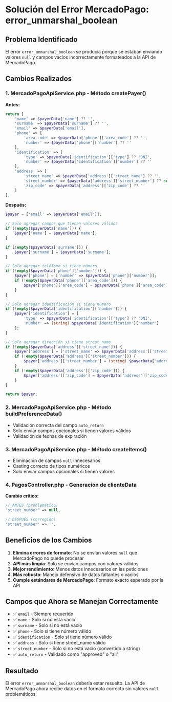 # Solución del Error MercadoPago: error_unmarshal_boolean

## Problema Identificado
El error `error_unmarshal_boolean` se producía porque se estaban enviando valores `null` y campos vacíos incorrectamente formateados a la API de MercadoPago.

## Cambios Realizados

### 1. MercadoPagoApiService.php - Método createPayer()
**Antes:**
```php
return [
    'name' => $payerData['name'] ?? '',
    'surname' => $payerData['surname'] ?? '',
    'email' => $payerData['email'],
    'phone' => [
        'area_code' => $payerData['phone']['area_code'] ?? '',
        'number' => $payerData['phone']['number'] ?? ''
    ],
    'identification' => [
        'type' => $payerData['identification']['type'] ?? 'DNI',
        'number' => $payerData['identification']['number'] ?? ''
    ],
    'address' => [
        'street_name' => $payerData['address']['street_name'] ?? '',
        'street_number' => $payerData['address']['street_number'] ?? null, // ❌ PROBLEMA
        'zip_code' => $payerData['address']['zip_code'] ?? ''
    ]
];
```

**Después:**
```php
$payer = ['email' => $payerData['email']];

// Solo agregar campos que tienen valores válidos
if (!empty($payerData['name'])) {
    $payer['name'] = $payerData['name'];
}

if (!empty($payerData['surname'])) {
    $payer['surname'] = $payerData['surname'];
}

// Solo agregar teléfono si tiene número
if (!empty($payerData['phone']['number'])) {
    $payer['phone'] = ['number' => $payerData['phone']['number']];
    if (!empty($payerData['phone']['area_code'])) {
        $payer['phone']['area_code'] = $payerData['phone']['area_code'];
    }
}

// Solo agregar identificación si tiene número
if (!empty($payerData['identification']['number'])) {
    $payer['identification'] = [
        'type' => $payerData['identification']['type'] ?? 'DNI',
        'number' => (string) $payerData['identification']['number']
    ];
}

// Solo agregar dirección si tiene street_name
if (!empty($payerData['address']['street_name'])) {
    $payer['address'] = ['street_name' => $payerData['address']['street_name']];
    if (!empty($payerData['address']['street_number'])) {
        $payer['address']['street_number'] = (string) $payerData['address']['street_number'];
    }
    if (!empty($payerData['address']['zip_code'])) {
        $payer['address']['zip_code'] = $payerData['address']['zip_code'];
    }
}

return $payer;
```

### 2. MercadoPagoApiService.php - Método buildPreferenceData()
- Validación correcta del campo `auto_return`
- Solo enviar campos opcionales si tienen valores válidos
- Validación de fechas de expiración

### 3. MercadoPagoApiService.php - Método createItems()
- Eliminación de campos `null` innecesarios
- Casting correcto de tipos numéricos
- Solo enviar campos opcionales si tienen valores

### 4. PagosController.php - Generación de clienteData
**Cambio crítico:**
```php
// ANTES (problemático)
'street_number' => null,

// DESPUÉS (corregido)
'street_number' => '',
```

## Beneficios de los Cambios

1. **Elimina errores de formato**: No se envían valores `null` que MercadoPago no puede procesar
2. **API más limpia**: Solo se envían campos con valores válidos
3. **Mejor rendimiento**: Menos datos innecesarios en las peticiones
4. **Más robusto**: Manejo defensivo de datos faltantes o vacíos
5. **Cumple estándares de MercadoPago**: Formato exacto esperado por la API

## Campos que Ahora se Manejan Correctamente

- ✅ `email` - Siempre requerido
- ✅ `name` - Solo si no está vacío
- ✅ `surname` - Solo si no está vacío
- ✅ `phone` - Solo si tiene número válido
- ✅ `identification` - Solo si tiene número válido
- ✅ `address` - Solo si tiene street_name válido
- ✅ `street_number` - Solo si no está vacío (convertido a string)
- ✅ `auto_return` - Validado como "approved" o "all"

## Resultado

El error `error_unmarshal_boolean` debería estar resuelto. La API de MercadoPago ahora recibe datos en el formato correcto sin valores `null` problemáticos.